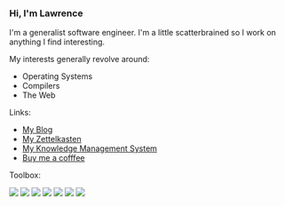 ### Hi, I'm Lawrence

I'm a generalist software engineer. I'm a little scatterbrained so I work on anything I find interesting.

My interests generally revolve around:
- Operating Systems
- Compilers
- The Web

Links:
- [My Blog](https://lawrencelogoh.com/blog)
- [My Zettelkasten](https://github.com/lawrencelogoh/zet)
- [My Knowledge Management System](https://github.com/lawrencelogoh/kms)
- [Buy me a cofffee](https://www.buymeacoffee.com/lawrencelogoh)

Toolbox:

![](https://img.shields.io/badge/OS-OpenBSD-fff?style=for-the-badge&logo=OpenBSD)
![](https://img.shields.io/badge/Editor-Emacs-fff?style=for-the-badge&logo=gnu-emacs&logoColor=violet)
![](https://img.shields.io/badge/Lang-Python-fff?style=for-the-badge&logo=python)
![](https://img.shields.io/badge/Lang-Go-fff?style=for-the-badge&logo=go)
![](https://img.shields.io/badge/Lang-Javascript-fff?style=for-the-badge&logo=javascript)
![](https://img.shields.io/badge/Lang-C-fff?style=for-the-badge&logo=c)
![](https://img.shields.io/badge/Lang-Bash-fff?style=for-the-badge&logo=gnu-bash)
